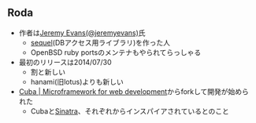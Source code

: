 ## Roda

* 作者は[Jeremy Evans(@jeremyevans)](https://github.com/jeremyevans)氏
  * [sequel](https://github.com/jeremyevans/sequel)(DBアクセス用ライブラリ)を作った人
  * OpenBSD ruby portsのメンテナもやられてらっしゃる
* 最初のリリースは2014/07/30
  * 割と新しい
  * hanami(旧lotus)よりも新しい
* [Cuba | Microframework for web development](http://cuba.is/)からforkして開発が始められた
  * Cubaと[Sinatra](http://www.sinatrarb.com/)、それぞれからインスパイアされているとのこと
